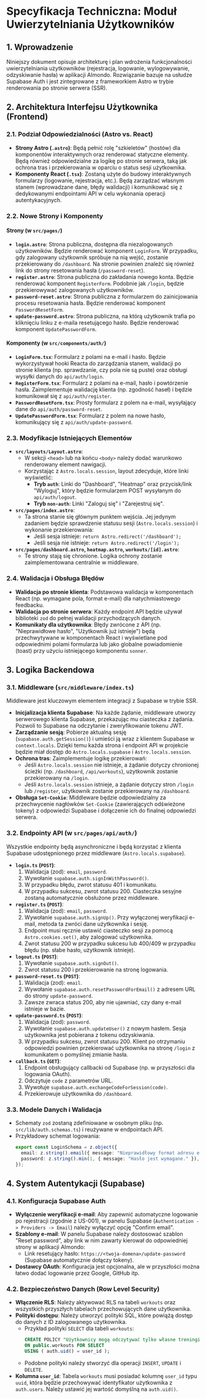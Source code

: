 # Specyfikacja Techniczna: Moduł Uwierzytelniania Użytkowników

## 1. Wprowadzenie

Niniejszy dokument opisuje architekturę i plan wdrożenia funkcjonalności uwierzytelniania użytkowników (rejestracja, logowanie, wylogowywanie, odzyskiwanie hasła) w aplikacji AImondo. Rozwiązanie bazuje na usłudze Supabase Auth i jest zintegrowane z frameworkiem Astro w trybie renderowania po stronie serwera (SSR).

## 2. Architektura Interfejsu Użytkownika (Frontend)

### 2.1. Podział Odpowiedzialności (Astro vs. React)

- **Strony Astro (`.astro`)**: Będą pełnić rolę "szkieletów" (hostów) dla komponentów interaktywnych oraz renderować statyczne elementy. Będą również odpowiedzialne za logikę po stronie serwera, taką jak ochrona tras i przekierowania w oparciu o status sesji użytkownika.
- **Komponenty React (`.tsx`)**: Zostaną użyte do budowy interaktywnych formularzy (logowanie, rejestracja, etc.). Będą zarządzać własnym stanem (wprowadzane dane, błędy walidacji) i komunikować się z dedykowanymi endpointami API w celu wykonania operacji autentykacyjnych.

### 2.2. Nowe Strony i Komponenty

#### Strony (w `src/pages/`)

- **`login.astro`**: Strona publiczna, dostępna dla niezalogowanych użytkowników. Będzie renderować komponent `LoginForm`. W przypadku, gdy zalogowany użytkownik spróbuje na nią wejść, zostanie przekierowany do `/dashboard`. Na stronie powinien znaleźć się również link do strony resetowania hasła (`/password-reset`).
- **`register.astro`**: Strona publiczna do zakładania nowego konta. Będzie renderować komponent `RegisterForm`. Podobnie jak `/login`, będzie przekierowywać zalogowanych użytkowników.
- **`password-reset.astro`**: Strona publiczna z formularzem do zainicjowania procesu resetowania hasła. Będzie renderować komponent `PasswordResetForm`.
- **`update-password.astro`**: Strona publiczna, na którą użytkownik trafia po kliknięciu linku z e-maila resetującego hasło. Będzie renderować komponent `UpdatePasswordForm`.

#### Komponenty (w `src/components/auth/`)

- **`LoginForm.tsx`**: Formularz z polami na e-mail i hasło. Będzie wykorzystywał hooki Reacta do zarządzania stanem, walidacji po stronie klienta (np. sprawdzanie, czy pola nie są puste) oraz obsługi wysyłki danych do `api/auth/login`.
- **`RegisterForm.tsx`**: Formularz z polami na e-mail, hasło i powtórzenie hasła. Zaimplementuje walidację klienta (np. zgodność haseł) i będzie komunikował się z `api/auth/register`.
- **`PasswordResetForm.tsx`**: Prosty formularz z polem na e-mail, wysyłający dane do `api/auth/password-reset`.
- **`UpdatePasswordForm.tsx`**: Formularz z polem na nowe hasło, komunikujący się z `api/auth/update-password`.

### 2.3. Modyfikacje Istniejących Elementów

- **`src/layouts/Layout.astro`**:
  - W sekcji `<head>` lub na końcu `<body>` należy dodać warunkowo renderowany element nawigacji.
  - Korzystając z `Astro.locals.session`, layout zdecyduje, które linki wyświetlić:
    - **Tryb `auth`**: Linki do "Dashboard", "Heatmap" oraz przycisk/link "Wyloguj", który będzie formularzem POST wysyłanym do `api/auth/logout`.
    - **Tryb `non-auth`**: Linki "Zaloguj się" i "Zarejestruj się".
- **`src/pages/index.astro`**:
  - Ta strona stanie się głównym punktem wejścia. Jej jedynym zadaniem będzie sprawdzenie statusu sesji (`Astro.locals.session`) i wykonanie przekierowania:
    - Jeśli sesja istnieje: `return Astro.redirect('/dashboard');`
    - Jeśli sesja nie istnieje: `return Astro.redirect('/login');`
- **`src/pages/dashboard.astro`, `heatmap.astro`, `workouts/[id].astro`**:
  - Te strony stają się chronione. Logika ochrony zostanie zaimplementowana centralnie w middleware.

### 2.4. Walidacja i Obsługa Błędów

- **Walidacja po stronie klienta**: Podstawowa walidacja w komponentach React (np. wymagane pola, format e-mail) dla natychmiastowego feedbacku.
- **Walidacja po stronie serwera**: Każdy endpoint API będzie używał biblioteki `zod` do pełnej walidacji przychodzących danych.
- **Komunikaty dla użytkownika**: Błędy zwrócone z API (np. "Nieprawidłowe hasło", "Użytkownik już istnieje") będą przechwytywane w komponentach React i wyświetlane pod odpowiednimi polami formularza lub jako globalne powiadomienie (toast) przy użyciu istniejącego komponentu `sonner`.

## 3. Logika Backendowa

### 3.1. Middleware (`src/middleware/index.ts`)

Middleware jest kluczowym elementem integracji z Supabase w trybie SSR.

- **Inicjalizacja klienta Supabase**: Na każde żądanie, middleware utworzy serwerowego klienta Supabase, przekazując mu ciasteczka z żądania. Pozwoli to Supabase na odczytanie i zweryfikowanie tokenu JWT.
- **Zarządzanie sesją**: Pobierze aktualną sesję (`supabase.auth.getSession()`) i umieści ją wraz z klientem Supabase w `context.locals`. Dzięki temu każda strona i endpoint API w projekcie będzie miał dostęp do `Astro.locals.supabase` i `Astro.locals.session`.
- **Ochrona tras**: Zaimplementuje logikę przekierowań:
  - Jeśli `Astro.locals.session` nie istnieje, a żądanie dotyczy chronionej ścieżki (np. `/dashboard`, `/api/workouts`), użytkownik zostanie przekierowany na `/login`.
  - Jeśli `Astro.locals.session` istnieje, a żądanie dotyczy stron `/login` lub `/register`, użytkownik zostanie przekierowany na `/dashboard`.
- **Obsługa `Set-Cookie`**: Middleware będzie odpowiedzialny za przechwycenie nagłówków `Set-Cookie` (zawierających odświeżone tokeny) z odpowiedzi Supabase i dołączenie ich do finalnej odpowiedzi serwera.

### 3.2. Endpointy API (w `src/pages/api/auth/`)

Wszystkie endpointy będą asynchroniczne i będą korzystać z klienta Supabase udostępnionego przez middleware (`Astro.locals.supabase`).

- **`login.ts` (`POST`)**:
  1. Walidacja (zod): `email`, `password`.
  2. Wywołanie `supabase.auth.signInWithPassword()`.
  3. W przypadku błędu, zwrot statusu 401 i komunikatu.
  4. W przypadku sukcesu, zwrot statusu 200. Ciasteczka sesyjne zostaną automatycznie obsłużone przez middleware.
- **`register.ts` (`POST`)**:
  1. Walidacja (zod): `email`, `password`.
  2. Wywołanie `supabase.auth.signUp()`. Przy wyłączonej weryfikacji e-mail, metoda ta zwróci dane użytkownika i sesję.
  3. Endpoint musi ręcznie ustawić ciasteczko sesji za pomocą `Astro.cookies.set()`, aby zalogować użytkownika.
  4. Zwrot statusu 200 w przypadku sukcesu lub 400/409 w przypadku błędu (np. słabe hasło, użytkownik istnieje).
- **`logout.ts` (`POST`)**:
  1. Wywołanie `supabase.auth.signOut()`.
  2. Zwrot statusu 200 i przekierowanie na stronę logowania.
- **`password-reset.ts` (`POST`)**:
  1. Walidacja (zod): `email`.
  2. Wywołanie `supabase.auth.resetPasswordForEmail()` z adresem URL do strony `update-password`.
  3. Zawsze zwraca status 200, aby nie ujawniać, czy dany e-mail istnieje w bazie.
- **`update-password.ts` (`POST`)**:
  1. Walidacja (zod): `password`.
  2. Wywołanie `supabase.auth.updateUser()` z nowym hasłem. Sesja użytkownika jest pobierana z tokenu odzyskiwania.
  3. W przypadku sukcesu, zwrot statusu 200. Klient po otrzymaniu odpowiedzi powinien przekierować użytkownika na stronę `/login` z komunikatem o pomyślnej zmianie hasła.
- **`callback.ts` (`GET`)**:
  1. Endpoint obsługujący callbacki od Supabase (np. w przyszłości dla logowania OAuth).
  2. Odczytuje `code` z parametrów URL.
  3. Wywołuje `supabase.auth.exchangeCodeForSession(code)`.
  4. Przekierowuje użytkownika do `/dashboard`.

### 3.3. Modele Danych i Walidacja

- Schematy `zod` zostaną zdefiniowane w osobnym pliku (np. `src/lib/auth.schemas.ts`) i reużywane w endpointach API.
- Przykładowy schemat logowania:
  ```typescript
  export const LoginSchema = z.object({
    email: z.string().email({ message: "Nieprawidłowy format adresu e-mail." }),
    password: z.string().min(1, { message: "Hasło jest wymagane." }),
  });
  ```

## 4. System Autentykacji (Supabase)

### 4.1. Konfiguracja Supabase Auth

- **Wyłączenie weryfikacji e-mail**: Aby zapewnić automatyczne logowanie po rejestracji (zgodnie z US-001), w panelu Supabase (`Authentication -> Providers -> Email`) należy wyłączyć opcję "Confirm email".
- **Szablony e-mail**: W panelu Supabase należy dostosować szablon "Reset password", aby link w nim zawarty kierował do odpowiedniej strony w aplikacji AImondo:
  - Link resetujący hasło: `https://<twoja-domena>/update-password` (Supabase automatycznie dołączy tokeny).
- **Dostawcy OAuth**: Konfiguracja jest opcjonalna, ale w przyszłości można łatwo dodać logowanie przez Google, GitHub itp.

### 4.2. Bezpieczeństwo Danych (Row Level Security)

- **Włączenie RLS**: Należy aktywować RLS na tabeli `workouts` oraz wszystkich przyszłych tabelach przechowujących dane użytkownika.
- **Polityki dostępu**: Należy utworzyć polityki SQL, które powiążą dostęp do danych z ID zalogowanego użytkownika.
  - Przykład polityki `SELECT` dla tabeli `workouts`:
    ```sql
    CREATE POLICY "Użytkownicy mogą odczytywać tylko własne treningi."
    ON public.workouts FOR SELECT
    USING ( auth.uid() = user_id );
    ```
  - Podobne polityki należy stworzyć dla operacji `INSERT`, `UPDATE` i `DELETE`.
- **Kolumna `user_id`**: Tabela `workouts` musi posiadać kolumnę `user_id` typu `uuid`, która będzie przechowywać identyfikator użytkownika z `auth.users`. Należy ustawić jej wartość domyślną na `auth.uid()`.
